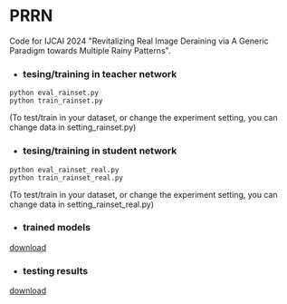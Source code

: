 # PRRN

Code for IJCAI 2024 "Revitalizing Real Image Deraining via A Generic Paradigm towards Multiple Rainy Patterns".

- ### tesing/training in teacher network

```
python eval_rainset.py
python train_rainset.py
```


(To test/train in your dataset, or change the experiment setting, you can change data in setting_rainset.py)

- ### tesing/training in student network

```
python eval_rainset_real.py
python train_rainset_real.py
```


(To test/train in your dataset, or change the experiment setting, you can change data in setting_rainset_real.py)

- ### trained models

[download](https://drive.google.com/drive/folders/1Qgghsk6FQCzhUHAK7jwGXLhE1oDq0JFO?usp=drive_link)

- ### testing results

[download](https://drive.google.com/drive/folders/1Hx-HjzuP1abFETDCreGt2AwEXlP9Ffb5?usp=drive_link)


